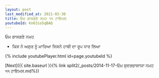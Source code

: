 ```yaml
---
layout: post
last_modified_at: 2021-03-30
title: ਓਮ ਗਾਜਗਣੇ ਨਮਹ ੧੧ ਟਾਇਮਸ
youtubeId: Kn63io5qBAQ
---
```

 
 
 ਓਮ ਗਾਜਗਣੇ ਨਮਹ  
 
 -  ਕਿਸ ਨੇ ਅਸੁਰ ਨੂੰ ਮਾਰਿਆ ਜਿਸਨੇ ਹਾਥੀ ਦਾ ਰੂਪ ਧਾਰ ਲਿਆ 
 
  
 
  
 
 
 
 
 
 


{% include youtubePlayer.html id=page.youtubeId %}
 
[Next]({{ site.baseurl }}{% link  split2/_posts/2014-11-17-ਓਮ ਸੁਵਰਚਾਸਾਯਾ ਨਮਹ ੧੧ ਟਾਇਮਸ.md%})
 
